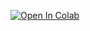 [![Open In Colab](https://colab.research.google.com/assets/colab-badge.svg)](https://colab.research.google.com/github/TheLongPatrol/PGSSLecture2Repo/edit/master/MyFirstNotebook/myFirstScript.ipynb)
